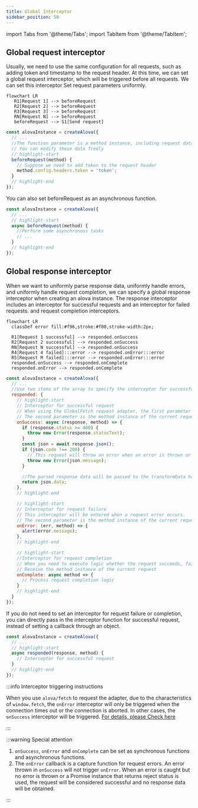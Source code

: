```yaml
---
title: Global Interceptor
sidebar_position: 50
---
```


import Tabs from '@theme/Tabs';
import TabItem from '@theme/TabItem';

## Global request interceptor

Usually, we need to use the same configuration for all requests, such as adding token and timestamp to the request header. At this time, we can set a global request interceptor, which will be triggered before all requests. We can set this interceptor Set request parameters uniformly.

```mermaid
flowchart LR
   R1[Request 1] --> beforeRequest
   R2[Request 2] --> beforeRequest
   R3[Request 3] --> beforeRequest
   RN[Request N] --> beforeRequest
   beforeRequest --> S1[Send request]
```

```javascript
const alovaInstance = createAlova({
  // ...
  //The function parameter is a method instance, including request data such as url, params, data, headers, etc.
  // You can modify these data freely
  // highlight-start
  beforeRequest(method) {
    // Suppose we need to add token to the request header
    method.config.headers.token = 'token';
  }
  // highlight-end
});
```

You can also set beforeRequest as an asynchronous function.

```javascript
const alovaInstance = createAlova({
  // ...
  // highlight-start
  async beforeRequest(method) {
    //Perform some asynchronous tasks
    // ...
  }
  // highlight-end
});
```

## Global response interceptor

When we want to uniformly parse response data, uniformly handle errors, and uniformly handle request completion, we can specify a global response interceptor when creating an alova instance. The response interceptor includes an interceptor for successful requests and an interceptor for failed requests. and request completion interceptors.

```mermaid
flowchart LR
  classDef error fill:#f96,stroke:#f00,stroke-width:2px;

  R1[Request 1 successful] --> responded.onSuccess
  R2[Request 2 successful] --> responded.onSuccess
  RN[Request N successful] --> responded.onSuccess
  R4[Request 4 failed]:::error --> responded.onError:::error
  R5[Request M failed]:::error --> responded.onError:::error
  responded.onSuccess --> responded.onComplete
  responded.onError --> responded.onComplete
```

```javascript
const alovaInstance = createAlova({
  // ...
  //Use two items of the array to specify the interceptor for successful request and the interceptor for failed request respectively.
  responded: {
    // highlight-start
    // Interceptor for successful request
    // When using the GlobalFetch request adapter, the first parameter receives the Response object
    // The second parameter is the method instance of the current request. You can use it to synchronize the configuration information before and after the request.
    onSuccess: async (response, method) => {
      if (response.status >= 400) {
        throw new Error(response.statusText);
      }
      const json = await response.json();
      if (json.code !== 200) {
        // This request will throw an error when an error is thrown or a Promise instance with reject status is returned.
        throw new Error(json.message);
      }

      //The parsed response data will be passed to the transformData hook function of the method instance. These functions will be explained later.
      return json.data;
    },
    // highlight-end

    // highlight-start
    // Interceptor for request failure
    // This interceptor will be entered when a request error occurs.
    // The second parameter is the method instance of the current request. You can use it to synchronize the configuration information before and after the request.
    onError: (err, method) => {
      alert(error.message);
    },
    // highlight-end

    // highlight-start
    //Interceptor for request completion
    // When you need to execute logic whether the request succeeds, fails, or hits the cache, you can specify a global `onComplete` interceptor when creating an alova instance, such as turning off the request loading state.
    // Receive the method instance of the current request
    onComplete: async method => {
      // Process request completion logic
    }
    // highlight-end
  }
});
```

If you do not need to set an interceptor for request failure or completion, you can directly pass in the interceptor function for successful request, instead of setting a callback through an object.

```javascript
const alovaInstance = createAlova({
  // ...
  // highlight-start
  async responded(response, method) {
    // Interceptor for successful request
  }
  // highlight-end
});
```

:::info Interceptor triggering instructions

When you use `alova/fetch` to request the adapter, due to the characteristics of `window.fetch`, the `onError` interceptor will only be triggered when the connection times out or the connection is aborted. In other cases, the `onSuccess` interceptor will be triggered. [For details, please Check here](https://developer.mozilla.org/docs/Web/API/fetch)

:::

:::warning Special attention

1. `onSuccess`, `onError` and `onComplete` can be set as synchronous functions and asynchronous functions.
2. The `onError` callback is a capture function for request errors. An error thrown in `onSuccess` will not trigger `onError`. When an error is caught but no error is thrown or a Promise instance that returns reject status is used, the request will be considered successful and no response data will be obtained.

:::
